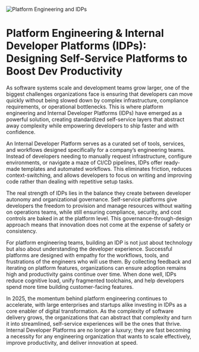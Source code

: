 ![Platform Engineering and IDPs](https://static.wixstatic.com/media/e7182f_15dadc0306e0484896265b6d804246e8~mv2.png/v1/fill/w_1000,h_563,al_c,q_90,usm_0.66_1.00_0.01/e7182f_15dadc0306e0484896265b6d804246e8~mv2.png)

# Platform Engineering & Internal Developer Platforms (IDPs): Designing Self-Service Platforms to Boost Dev Productivity

As software systems scale and development teams grow larger, one of the biggest challenges organizations face is ensuring that developers can move quickly without being slowed down by complex infrastructure, compliance requirements, or operational bottlenecks. This is where platform engineering and Internal Developer Platforms (IDPs) have emerged as a powerful solution, creating standardized self-service layers that abstract away complexity while empowering developers to ship faster and with confidence.

An Internal Developer Platform serves as a curated set of tools, services, and workflows designed specifically for a company’s engineering teams. Instead of developers needing to manually request infrastructure, configure environments, or navigate a maze of CI/CD pipelines, IDPs offer ready-made templates and automated workflows. This eliminates friction, reduces context-switching, and allows developers to focus on writing and improving code rather than dealing with repetitive setup tasks.

The real strength of IDPs lies in the balance they create between developer autonomy and organizational governance. Self-service platforms give developers the freedom to provision and manage resources without waiting on operations teams, while still ensuring compliance, security, and cost controls are baked in at the platform level. This governance-through-design approach means that innovation does not come at the expense of safety or consistency.

For platform engineering teams, building an IDP is not just about technology but also about understanding the developer experience. Successful platforms are designed with empathy for the workflows, tools, and frustrations of the engineers who will use them. By collecting feedback and iterating on platform features, organizations can ensure adoption remains high and productivity gains continue over time. When done well, IDPs reduce cognitive load, unify fragmented toolchains, and help developers spend more time building customer-facing features.

In 2025, the momentum behind platform engineering continues to accelerate, with large enterprises and startups alike investing in IDPs as a core enabler of digital transformation. As the complexity of software delivery grows, the organizations that can abstract that complexity and turn it into streamlined, self-service experiences will be the ones that thrive. Internal Developer Platforms are no longer a luxury; they are fast becoming a necessity for any engineering organization that wants to scale effectively, improve productivity, and deliver innovation at speed.
